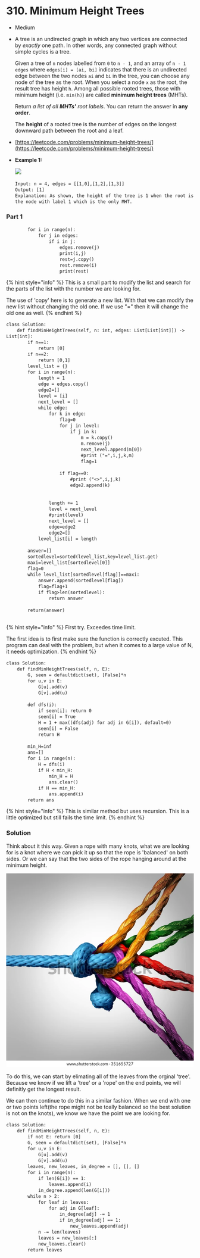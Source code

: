 # 310. Minimum Height Trees

* Medium
*   A tree is an undirected graph in which any two vertices are connected by _exactly_ one path. In other words, any connected graph without simple cycles is a tree.

    Given a tree of `n` nodes labelled from `0` to `n - 1`, and an array of `n - 1` `edges` where `edges[i] = [ai, bi]` indicates that there is an undirected edge between the two nodes `ai` and `bi` in the tree, you can choose any node of the tree as the root. When you select a node `x` as the root, the result tree has height `h`. Among all possible rooted trees, those with minimum height (i.e. `min(h)`)  are called **minimum height trees** (MHTs).

    Return _a list of all **MHTs'** root labels_. You can return the answer in **any order**.

    The **height** of a rooted tree is the number of edges on the longest downward path between the root and a leaf.
* [https://leetcode.com/problems/minimum-height-trees/](https://leetcode.com/problems/minimum-height-trees/)
*   **Example 1:**

    ![](https://assets.leetcode.com/uploads/2020/09/01/e1.jpg)

    ```
    Input: n = 4, edges = [[1,0],[1,2],[1,3]]
    Output: [1]
    Explanation: As shown, the height of the tree is 1 when the root is the node with label 1 which is the only MHT.
    ```



### Part 1

```
        for i in range(n):
            for j in edges:
                if i in j:
                    edges.remove(j)
                    print(i,j)
                    rest=j.copy()
                    rest.remove(i)
                    print(rest)
```

{% hint style="info" %}
This is a small part to modify the list and search for the parts of the list with the number we are looking for.&#x20;

The use of 'copy' here is to generate a new list. With that we can modify the new list without changing the old one. If we use "=" then it will change the old one as well.&#x20;
{% endhint %}

```
class Solution:
    def findMinHeightTrees(self, n: int, edges: List[List[int]]) -> List[int]:
        if n==1:
            return [0]
        if n==2:
            return [0,1]
        level_list = {}
        for i in range(n):
            length = 1
            edge = edges.copy()
            edge2=[]
            level = [i]
            next_level = []
            while edge:
                for k in edge:
                    flag=0
                    for j in level:
                        if j in k:
                            m = k.copy()
                            m.remove(j)
                            next_level.append(m[0])
                            #print ("=",i,j,k,m)
                            flag=1

                    if flag==0:
                        #print ("<>",i,j,k)
                        edge2.append(k)


                length += 1
                level = next_level
                #print(level)
                next_level = []
                edge=edge2
                edge2=[]
            level_list[i] = length

        answer=[]
        sortedlevel=sorted(level_list,key=level_list.get)
        maxi=level_list[sortedlevel[0]]
        flag=0
        while level_list[sortedlevel[flag]]==maxi:
            answer.append(sortedlevel[flag])
            flag=flag+1
            if flag>len(sortedlevel):
                return answer

        return(answer)     
                            
```

{% hint style="info" %}
First try. Exceedes time limit.&#x20;

The first idea is to first make sure the function is correctly excuted. This program can deal with the problem, but when it comes to a large value of N, it needs optimization.&#x20;
{% endhint %}

```
class Solution:
    def findMinHeightTrees(self, n, E):
        G, seen = defaultdict(set), [False]*n
        for u,v in E:
            G[u].add(v)
            G[v].add(u)
            
        def dfs(i):
            if seen[i]: return 0
            seen[i] = True
            H = 1 + max((dfs(adj) for adj in G[i]), default=0)
            seen[i] = False
            return H
        
        min_H=inf
        ans=[]
        for i in range(n):
            H = dfs(i)
            if H < min_H:
                min_H = H
                ans.clear()
            if H == min_H:
                ans.append(i)
        return ans
```

{% hint style="info" %}
This is similar method but uses recursion. This is a little optimized but still fails the time limit.&#x20;
{% endhint %}

### Solution

Think about it this way. Given a rope with many knots, what we are looking for is a knot where we can pick it up so that the rope is 'balanced' on both sides. Or we can say that the two sides of the rope hanging around at the minimum height. &#x20;

![](<../../.gitbook/assets/image (1).png>)

To do this, we can start by elimating all of the leaves from the orginal 'tree'. Because we know if we lift a 'tree' or a 'rope' on the end points, we will definitly get the longest result.&#x20;

We can then continue to do this in a similar fashion. When we end with one or two points left(the rope might not be toally balanced so the best solution is not on the knots), we know we have the point we are looking for.&#x20;

```
class Solution:
    def findMinHeightTrees(self, n, E):
        if not E: return [0]
        G, seen = defaultdict(set), [False]*n
        for u,v in E:
            G[u].add(v)
            G[v].add(u)
        leaves, new_leaves, in_degree = [], [], []
        for i in range(n):
            if len(G[i]) == 1:
                leaves.append(i)
            in_degree.append(len(G[i]))
        while n > 2:
            for leaf in leaves:
                for adj in G[leaf]:
                    in_degree[adj] -= 1
                    if in_degree[adj] == 1:
                        new_leaves.append(adj)
            n -= len(leaves)
            leaves = new_leaves[:]
            new_leaves.clear()
        return leaves
```
